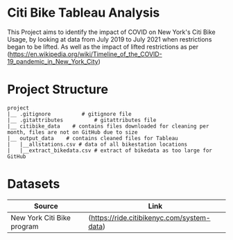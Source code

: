 # Citi Bike Tableau Analysis

This Project aims to identify the impact of COVID on New York's Citi Bike Usage, by looking at data from July 2019 to July 2021 when restrictions began to be lifted. As well as the impact of lifted restrictions as per (https://en.wikipedia.org/wiki/Timeline_of_the_COVID-19_pandemic_in_New_York_City)

# Project Structure

```
project
|__ .gitignore          # gitignore file
|__ .gitattributes          # gitattributes file
|__ citibike_data    # contains files downloaded for cleaning per month, files are not on GitHub due to size
|__ output_data    # contains cleaned files for Tableau
|   |__allstations.csv # data of all bikestation locations
|   |__extract_bikedata.csv # extract of bikedata as too large for GitHub

```

# Datasets

|Source|Link|
|-|-|
| New York Citi Bike program|(https://ride.citibikenyc.com/system-data)|
